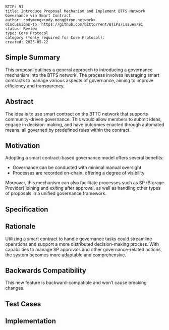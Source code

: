 ```
BTIP: 91
title: Introduce Proposal Mechanism and Implement BTFS Network Governance via Smart Contract
author: codymeng<cody.meng@tron.network>
discussions-to: https://github.com/bittorrent/BTIPs/issues/91
status: Review
type: Core Protocol
category (*only required for Core Protocol):
created: 2025-05-22
```

## Simple Summary

This proposal outlines a general approach to introducing a governance mechanism into the BTFS network. The process involves leveraging smart contracts to manage various aspects of governance, aiming to improve efficiency and transparency.

## Abstract

The idea is to use smart contract on the BTTC network that supports community-driven governance. This would allow members to submit ideas, engage in decision-making, and have outcomes enacted through automated means, all governed by predefined rules within the contract.

## Motivation

Adopting a smart contract-based governance model offers several benefits:

- Governance can be conducted with minimal manual oversight
- Processes are recorded on-chain, offering a degree of visibility

Moreover, this mechanism can also facilitate processes such as SP (Storage Provider) joining and exiting after approval, as well as handling other types of proposals in a unified governance framework.

## Specification

## Rationale

Utilizing a smart contract to handle governance tasks could streamline operations and support a more distributed decision-making process. With capabilities to manage SP approvals and other governance-related actions, the system becomes more adaptable and comprehensive.

## Backwards Compatibility

This new feature is backward-compatible and won’t cause breaking changes.

## Test Cases

## Implementation
